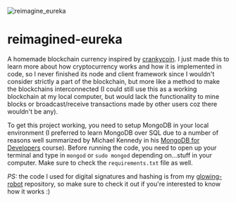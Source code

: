 ![reimagine_eureka](https://camo.githubusercontent.com/7b742c8a2e3244ff3f912399a87a174fb9fad2b3/68747470733a2f2f692e737461636b2e696d6775722e636f6d2f33625638482e706e67)
# reimagined-eureka
A homemade blockchain currency inspired by [crankycoin](https://github.com/cranklin/crankycoin/). I just made this to learn more about how cryptocurrency works and how it is implemented in code, so I never finished its node and client framework since I wouldn't consider strictly a part of the blockchain, but more like a method to make the blockchains interconnected (I could still use this as a working blockchain at my local computer, but would lack the functionality to mine blocks or broadcast/receive transactions made by other users coz there wouldn't be any).

To get this project working, you need to setup MongoDB in your local environment (I preferred to learn MongoDB over SQL due to a number of reasons well summarized by Michael Kennedy in his [MongoDB for Developers](https://training.talkpython.fm/courses/details/mongodb-for-python-for-developers-featuring-orm-odm-mongoengine) course). Before running the code, you need to open up your terminal and type in `mongod` or `sudo mongod` depending on...stuff in your computer. Make sure to check the `requirements.txt` file as well.

_PS:_ the code I used for digital signatures and hashing is from my [glowing-robot](https://github.com/GoddardGuryon/glowing-robot) repository, so make sure to check it out if you're interested to know how it works :)

